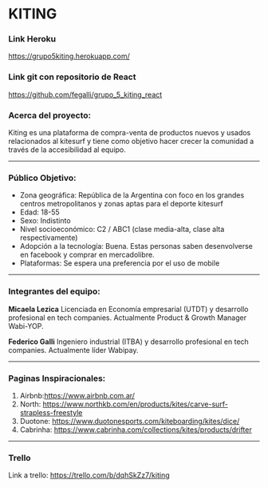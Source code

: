 
# KITING

### Link Heroku
https://grupo5kiting.herokuapp.com/

### Link git con repositorio de React
https://github.com/fegalli/grupo_5_kiting_react

### Acerca del proyecto: 

Kiting es una plataforma de compra-venta de productos nuevos y usados relacionados al kitesurf y tiene como objetivo hacer crecer la comunidad a través de la accesibilidad al equipo. 

***

### Público Objetivo:

* Zona geográfica: República de la Argentina con foco en los grandes centros metropolitanos y zonas aptas para el deporte kitesurf
* Edad: 18-55
* Sexo: Indistinto
* Nivel socioeconómico: C2 / ABC1 (clase media-alta, clase alta respectivamente)
* Adopción a la tecnología: Buena. Estas personas saben desenvolverse en facebook y comprar en mercadolibre.
* Plataformas: Se espera una preferencia por el uso de mobile

***
### Integrantes del equipo: 

**Micaela Lezica**
Licenciada en Economía empresarial (UTDT) y desarrollo profesional en tech companies. Actualmente Product & Growth Manager Wabi-YOP.


**Federico Galli**
Ingeniero industrial (ITBA) y desarrollo profesional en tech companies. Actualmente líder Wabipay. 

***
### Paginas Inspiracionales:

1. Airbnb:https://www.airbnb.com.ar/
2. North: https://www.northkb.com/en/products/kites/carve-surf-strapless-freestyle
3. Duotone: https://www.duotonesports.com/kiteboarding/kites/dice/
4. Cabrinha: https://www.cabrinha.com/collections/kites/products/drifter

***
### Trello

Link a trello: https://trello.com/b/dqhSkZz7/kiting
